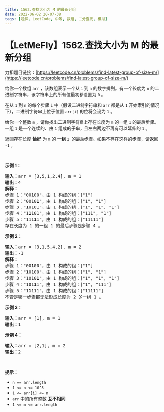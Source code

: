 ```yaml
---
title: 1562.查找大小为 M 的最新分组
date: 2022-06-02 20-07-38
tags: [题解, LeetCode, 中等, 数组, 二分查找, 模拟]
---
```


# 【LetMeFly】1562.查找大小为 M 的最新分组

力扣题目链接：[https://leetcode.cn/problems/find-latest-group-of-size-m/](https://leetcode.cn/problems/find-latest-group-of-size-m/)

<p>给你一个数组 <code>arr</code> ，该数组表示一个从 <code>1</code> 到 <code>n</code> 的数字排列。有一个长度为 <code>n</code> 的二进制字符串，该字符串上的所有位最初都设置为 <code>0</code> 。</p>

<p>在从 <code>1</code> 到 <code>n</code> 的每个步骤 <code>i</code> 中（假设二进制字符串和 <code>arr</code> 都是从 <code>1</code> 开始索引的情况下），二进制字符串上位于位置 <code>arr[i]</code> 的位将会设为 <code>1</code> 。</p>

<p>给你一个整数 <code>m</code> ，请你找出二进制字符串上存在长度为 <code>m</code> 的一组 <code>1</code> 的最后步骤。一组 <code>1</code> 是一个连续的、由 <code>1</code> 组成的子串，且左右两边不再有可以延伸的 <code>1</code> 。</p>

<p>返回存在长度 <strong>恰好</strong> 为 <code>m</code> 的 <strong>一组 <code>1</code>&nbsp;</strong> 的最后步骤。如果不存在这样的步骤，请返回 <code>-1</code> 。</p>

<p>&nbsp;</p>

<p><strong>示例 1：</strong></p>

<pre><strong>输入：</strong>arr = [3,5,1,2,4], m = 1
<strong>输出：</strong>4
<strong>解释：
</strong>步骤 1：&quot;00<strong>1</strong>00&quot;，由 1 构成的组：[&quot;1&quot;]
步骤 2：&quot;0010<strong>1</strong>&quot;，由 1 构成的组：[&quot;1&quot;, &quot;1&quot;]
步骤 3：&quot;<strong>1</strong>0101&quot;，由 1 构成的组：[&quot;1&quot;, &quot;1&quot;, &quot;1&quot;]
步骤 4：&quot;1<strong>1</strong>101&quot;，由 1 构成的组：[&quot;111&quot;, &quot;1&quot;]
步骤 5：&quot;111<strong>1</strong>1&quot;，由 1 构成的组：[&quot;11111&quot;]
存在长度为 1 的一组 1 的最后步骤是步骤 4 。</pre>

<p><strong>示例 2：</strong></p>

<pre><strong>输入：</strong>arr = [3,1,5,4,2], m = 2
<strong>输出：</strong>-1
<strong>解释：
</strong>步骤 1：&quot;00<strong>1</strong>00&quot;，由 1 构成的组：[&quot;1&quot;]
步骤 2：&quot;<strong>1</strong>0100&quot;，由 1 构成的组：[&quot;1&quot;, &quot;1&quot;]
步骤 3：&quot;1010<strong>1</strong>&quot;，由 1 构成的组：[&quot;1&quot;, &quot;1&quot;, &quot;1&quot;]
步骤 4：&quot;101<strong>1</strong>1&quot;，由 1 构成的组：[&quot;1&quot;, &quot;111&quot;]
步骤 5：&quot;1<strong>1</strong>111&quot;，由 1 构成的组：[&quot;11111&quot;]
不管是哪一步骤都无法形成长度为 2 的一组 1 。
</pre>

<p><strong>示例 3：</strong></p>

<pre><strong>输入：</strong>arr = [1], m = 1
<strong>输出：</strong>1
</pre>

<p><strong>示例 4：</strong></p>

<pre><strong>输入：</strong>arr = [2,1], m = 2
<strong>输出：</strong>2
</pre>

<p>&nbsp;</p>

<p><strong>提示：</strong></p>

<ul>
	<li><code>n == arr.length</code></li>
	<li><code>1 &lt;= n &lt;= 10^5</code></li>
	<li><code>1 &lt;= arr[i] &lt;= n</code></li>
	<li><code>arr</code> 中的所有整数 <strong>互不相同</strong></li>
	<li><code>1 &lt;= m&nbsp;&lt;= arr.length</code></li>
</ul>


    
